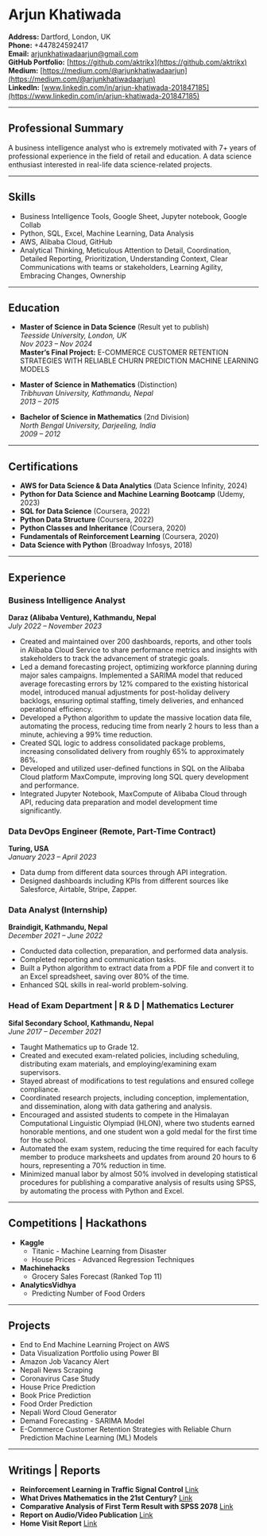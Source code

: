 # Arjun Khatiwada

**Address:** Dartford, London, UK  
**Phone:** +447824592417  
**Email:** [arjunkhatiwadaarjun@gmail.com](mailto:arjunkhatiwadaarjun@gmail.com)  
**GitHub Portfolio:** [https://github.com/aktrikx](https://github.com/aktrikx)  
**Medium:** [https://medium.com/@arjunkhatiwadaarjun](https://medium.com/@arjunkhatiwadaarjun)  
**LinkedIn:** [www.linkedin.com/in/arjun-khatiwada-201847185](https://www.linkedin.com/in/arjun-khatiwada-201847185)

---

## Professional Summary

A business intelligence analyst who is extremely motivated with 7+ years of professional experience in the field of retail and education. A data science enthusiast interested in real-life data science-related projects.

---

## Skills

- Business Intelligence Tools, Google Sheet, Jupyter notebook, Google Collab
- Python, SQL, Excel, Machine Learning, Data Analysis
- AWS, Alibaba Cloud, GitHub
- Analytical Thinking, Meticulous Attention to Detail, Coordination, Detailed Reporting, Prioritization, Understanding Context, Clear Communications with teams or stakeholders, Learning Agility, Embracing Changes, Ownership

---

## Education

- **Master of Science in Data Science** (Result yet to publish)  
  _Teesside University, London, UK_  
  _Nov 2023 – Nov 2024_  
  **Master’s Final Project:** E-COMMERCE CUSTOMER RETENTION STRATEGIES WITH RELIABLE CHURN PREDICTION MACHINE LEARNING MODELS

- **Master of Science in Mathematics** (Distinction)  
  _Tribhuvan University, Kathmandu, Nepal_  
  _2013 – 2015_

- **Bachelor of Science in Mathematics** (2nd Division)  
  _North Bengal University, Darjeeling, India_  
  _2009 – 2012_

---

## Certifications

- **AWS for Data Science & Data Analytics** (Data Science Infinity, 2024)
- **Python for Data Science and Machine Learning Bootcamp** (Udemy, 2023)
- **SQL for Data Science** (Coursera, 2022)
- **Python Data Structure** (Coursera, 2022)
- **Python Classes and Inheritance** (Coursera, 2020)
- **Fundamentals of Reinforcement Learning** (Coursera, 2020)
- **Data Science with Python** (Broadway Infosys, 2018)

---

## Experience

### Business Intelligence Analyst  
**Daraz (Alibaba Venture), Kathmandu, Nepal**  
_July 2022 – November 2023_

- Created and maintained over 200 dashboards, reports, and other tools in Alibaba Cloud Service to share performance metrics and insights with stakeholders to track the advancement of strategic goals.
- Led a demand forecasting project, optimizing workforce planning during major sales campaigns. Implemented a SARIMA model that reduced average forecasting errors by 12% compared to the existing historical model, introduced manual adjustments for post-holiday delivery backlogs, ensuring optimal staffing, timely deliveries, and enhanced operational efficiency.
- Developed a Python algorithm to update the massive location data file, automating the process, reducing time from nearly 2 hours to less than a minute, achieving a 99% time reduction.
- Created SQL logic to address consolidated package problems, increasing consolidated delivery from roughly 65% to approximately 86%.
- Developed and utilized user-defined functions in SQL on the Alibaba Cloud platform MaxCompute, improving long SQL query development and performance.
- Integrated Jupyter Notebook, MaxCompute of Alibaba Cloud through API, reducing data preparation and model development time significantly.

### Data DevOps Engineer (Remote, Part-Time Contract)  
**Turing, USA**  
_January 2023 – April 2023_

- Data dump from different data sources through API integration.
- Designed dashboards including KPIs from different sources like Salesforce, Airtable, Stripe, Zapper.

### Data Analyst (Internship)  
**Braindigit, Kathmandu, Nepal**  
_December 2021 – June 2022_

- Conducted data collection, preparation, and performed data analysis.
- Completed reporting and communication tasks.
- Built a Python algorithm to extract data from a PDF file and convert it to an Excel spreadsheet, saving over 80% of the time.
- Enhanced SQL skills in real-world problem-solving.

### Head of Exam Department | R & D | Mathematics Lecturer  
**Sifal Secondary School, Kathmandu, Nepal**  
_June 2017 – December 2021_

- Taught Mathematics up to Grade 12.
- Created and executed exam-related policies, including scheduling, distributing exam materials, and employing/examining exam supervisors.
- Stayed abreast of modifications to test regulations and ensured college compliance.
- Coordinated research projects, including conception, implementation, and dissemination, along with data gathering and analysis.
- Encouraged and assisted students to compete in the Himalayan Computational Linguistic Olympiad (HLON), where two students earned honorable mentions, and one student won a gold medal for the first time for the school.
- Automated the exam system, reducing the time required for each faculty member to produce marksheets and updates from around 20 hours to 6 hours, representing a 70% reduction in time.
- Minimized manual labor by almost 50% involved in developing statistical procedures for publishing a comparative analysis of results using SPSS, by automating the process with Python and Excel.

---

## Competitions | Hackathons

- **Kaggle**
  - Titanic - Machine Learning from Disaster
  - House Prices - Advanced Regression Techniques
- **Machinehacks**
  - Grocery Sales Forecast (Ranked Top 11)
- **AnalyticsVidhya**
  - Predicting Number of Food Orders

---

## Projects

- End to End Machine Learning Project on AWS
- Data Visualization Portfolio using Power BI
- Amazon Job Vacancy Alert
- Nepali News Scraping
- Coronavirus Case Study
- House Price Prediction
- Book Price Prediction
- Food Order Prediction
- Nepali Word Cloud Generator
- Demand Forecasting - SARIMA Model
- E-Commerce Customer Retention Strategies with Reliable Churn Prediction Machine Learning (ML) Models

---

## Writings | Reports

- **Reinforcement Learning in Traffic Signal Control** [Link](rl_tsc_link)
- **What Drives Mathematics in the 21st Century?** [Link](writing_link)
- **Comparative Analysis of First Term Result with SPSS 2078** [Link](ca_link)
- **Report on Audio/Video Publication** [Link](report_link)
- **Home Visit Report** [Link](hv_report_link)
